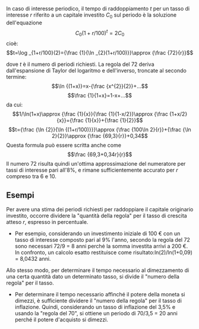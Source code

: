 In caso di interesse periodico, il tempo di raddoppiamento $t$ per un tasso di interesse $r$ riferito a un capitale investito $C_0$ sul periodo è la soluzione dell'equazione $$ C_0(1+r/100)^{t}=2C_0$$ cioè:
$$t=\log _{1+r/100}(2)={\frac {1}{\ln _{2}(1+r/100)}}\approx {\frac {72}{r}}$$

dove _t_ è il numero di periodi richiesti.
La regola del 72 deriva dall'espansione di Taylor del logaritmo e dell'inverso, troncate al secondo termine:
$$\ln {(1+x)}=x-{\frac {x^{2}}{2}}+...$$
$$\frac {1}{1+x}=1-x+...$$
da cui:
$$1/\ln(1+x)\approx {\frac {1}{x}}{\frac {1}{1-x/2}}\approx {\frac {1+x/2}{x}}={\frac {1}{x}}+{\frac {1}{2}}$$
$$t={\frac {\ln {2}}{\ln {(1+r/100)}}}\approx {\frac {100\ln 2}{r}}+{\frac {\ln 2}{2}}\approx {\frac {69,3}{r}}+0,34$$
Questa formula può essere scritta anche come
$$\frac {69,3+0,34r}{r}$$Il numero 72 risulta quindi un'ottima approssimazione del numeratore per tassi di interesse pari all'8%, e rimane sufficientemente accurato per _r_ compreso tra 6 e 10.

## Esempi
Per avere una stima dei periodi richiesti per raddoppiare il capitale originario investito, occorre dividere la "quantità della regola" per il tasso di crescita atteso $r$, espresso in percentuale.

- Per esempio, considerando un investimento iniziale di 100 € con un tasso di interesse composto pari al 9% l'anno, secondo la regola del 72 sono necessari 72/9 = 8 anni perché la somma investita arrivi a 200 €. In confronto, un calcolo esatto restituisce come risultato:ln(2)/ln(1+0,09) = 8,0432 anni.  

Allo stesso modo, per determinare il tempo necessario al dimezzamento di una certa quantità dato un determinato tasso, si divide il "numero della regola" per il tasso.
- Per determinare il tempo necessario affinché il potere della moneta si dimezzi, è sufficiente dividere il "numero della regola" per il tasso di inflazione. Quindi, considerando un tasso di inflazione del 3,5% e usando la "regola del 70", si ottiene un periodo di 70/3,5 = 20 anni perché il potere d'acquisto si dimezzi.